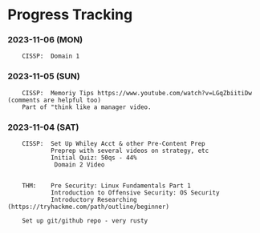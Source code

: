 # Progress Tracking

<!--
### 2024-01-31 (TUE)

### 2024-01-30 (MON)

### 2024-01-29 (SUN)

### 2024-01-28 (SAT)

### 2024-01-27 (FRI)

### 2024-01-26 (THU)

### 2024-01-25 (WED)

### 2024-01-24 (TUE)

### 2024-01-23 (MON)

### 2024-01-22 (SUN)

### 2024-01-21 (SAT)

### 2024-01-20 (FRI)

### 2024-01-19 (THU)

### 2024-01-18 (WED)

### 2024-01-17 (TUE)

### 2024-01-16 (MON)

### 2024-01-15 (SUN)

### 2024-01-14 (SAT)

### 2024-01-13 (FRI)

### 2024-01-12 (THU)

### 2024-01-11 (WED)

### 2024-01-10 (TUE)

### 2024-01-09 (MON)

### 2024-01-08 (SUN)

### 2024-01-07 (SAT)

### 2024-01-06 (FRI)

### 2024-01-05 (THU)

### 2024-01-04 (WED)

### 2024-01-03 (TUE)

### 2024-01-02 (MON)

### 2024-01-01 (SUN)

### 2023-12-31 (SUN)

### 2023-12-30 (SAT)

### 2023-12-29 (FRI)

### 2023-12-28 (THU)

### 2023-12-27 (WED)

### 2023-12-26 (TUE)

### 2023-12-25 (MON)

### 2023-12-24 (SUN)

### 2023-12-23 (SAT)

### 2023-12-22 (FRI)

### 2023-12-21 (THU)

### 2023-12-20 (WED)

### 2023-12-19 (TUE)

### 2023-12-18 (MON)

### 2023-12-17 (SUN)

### 2023-12-16 (SAT)

### 2023-12-15 (FRI)

### 2023-12-14 (THU)

### 2023-12-13 (WED)

### 2023-12-12 (TUE)

### 2023-12-11 (MON)

### 2023-12-10 (SUN)

### 2023-12-09 (SAT)

### 2023-12-08 (FRI)

### 2023-12-07 (THU)

### 2023-12-06 (WED)

### 2023-12-05 (TUE)

### 2023-12-04 (MON)

### 2023-12-03 (SUN)

### 2023-12-02 (SAT)

### 2023-12-01 (FRI)

### 2023-11-30 (THU)

### 2023-11-29 (WED)

### 2023-11-28 (TUE)

### 2023-11-27 (MON)

### 2023-11-26 (SUN)

### 2023-11-25 (SAT)

### 2023-11-24 (FRI)

### 2023-11-23 (THU)

### 2023-11-22 (WED)

### 2023-11-21 (TUE)

### 2023-11-20 (MON)

### 2023-11-19 (SUN)

### 2023-11-18 (SAT)

### 2023-11-17 (FRI)

### 2023-11-16 (THU)

### 2023-11-15 (WED)

### 2023-11-14 (TUE)

### 2023-11-13 (MON)

### 2023-11-12 (SUN)

### 2023-11-11 (SAT)

### 2023-11-10 (FRI)

### 2023-11-09 (THU)

### 2023-11-08 (WED)

### 2023-11-07 (TUE) -->

### 2023-11-06 (MON)
        CISSP:  Domain 1


### 2023-11-05 (SUN)
        CISSP:  Memoriy Tips https://www.youtube.com/watch?v=LGqZbiitiDw (comments are helpful too)
        Part of "think like a manager video.


### 2023-11-04 (SAT) 

        CISSP:  Set Up Whiley Acct & other Pre-Content Prep
                Preprep with several videos on strategy, etc
                Initial Quiz: 50qs - 44%
                 Domain 2 Video


        THM:    Pre Security: Linux Fundamentals Part 1
                Introduction to Offensive Security: OS Security
                Introductory Researching (https://tryhackme.com/path/outline/beginner)
       
        Set up git/github repo - very rusty

    